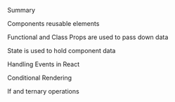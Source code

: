 Summary

Components reusable elements

Functional and Class
Props are used to pass down data

State is used to hold component data

Handling Events in React

Conditional Rendering

If and ternary operations
